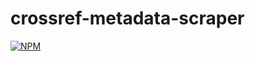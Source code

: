 # crossref-metadata-scraper
[![NPM](https://nodei.co/npm/crossref-metadata-scraper.png)](https://nodei.co/npm/crossref-metadata-scraper/)

